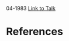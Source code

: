 

04-1983
[Link to Talk](https://www.churchofjesuschrist.org/study/general-conference/1983/04/sunday-afternoon-session?lang=eng)



# References
